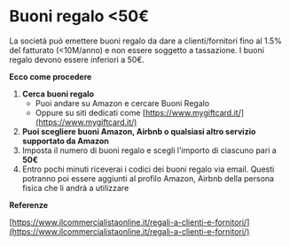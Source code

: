 # Buoni regalo <50€

La società può emettere buoni regalo da dare a clienti/fornitori fino al 1.5% del fatturato (<10M/anno) e non essere soggetto a tassazione.  I buoni regalo devono essere inferiori a 50€.



**Ecco come procedere**

1. **Cerca buoni regalo**
    * Puoi andare su Amazon e cercare Buoni Regalo
    * Oppure su siti dedicati come [https://www.mygiftcard.it/](https://www.mygiftcard.it/)
2. **Puoi scegliere buoni Amazon, Airbnb o qualsiasi altro servizio supportato da Amazon**
3. Imposta il numero di buoni regalo e scegli l'importo di ciascuno pari a **50€**
4. Entro pochi minuti riceverai i codici dei buoni regalo via email. Questi potranno poi essere aggiunti al profilo Amazon, Airbnb della persona fisica che li andrà a utilizzare



**Referenze**

[https://www.ilcommercialistaonline.it/regali-a-clienti-e-fornitori/](https://www.ilcommercialistaonline.it/regali-a-clienti-e-fornitori/)
